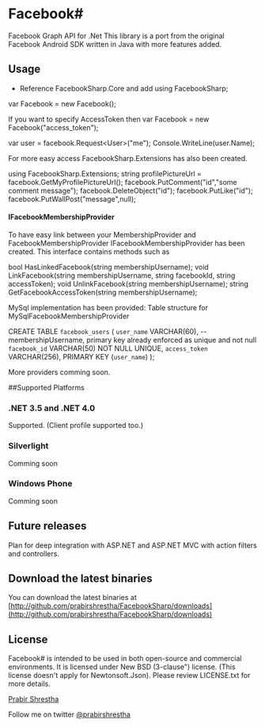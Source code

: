 Facebook#
=========
Facebook Graph API for .Net
This library is a port from the original Facebook Android SDK written in Java with more features added.

## Usage
* Reference FacebookSharp.Core and add using FacebookSharp;

var Facebook = new Facebook();

If you want to specify AccessToken then 
var Facebook = new Facebook("access_token");

var user = facebook.Request&lt;User>("me");
Console.WriteLine(user.Name);

For more easy access FacebookSharp.Extensions has also been created.

using FacebookSharp.Extensions;
string profilePictureUrl = facebook.GetMyProfilePictureUrl();
facebook.PutComment("id","some comment message");
facebook.DeleteObject("id");
facebook.PutLike("id");
facebook.PutWallPost("message",null);

#### IFacebookMembershipProvider
To have easy link between your MembershipProvider and FacebookMembershipProvider IFacebookMembershipProvider has been created. This interface contains methods such as 

bool HasLinkedFacebook(string membershipUsername);
void LinkFacebook(string membershipUsername, string facebookId, string accessToken);
void UnlinkFacebook(string membershipUsername);
string GetFacebookAccessToken(string membershipUsername);

MySql implementation has been provided:
Table structure for MySqlFacebookMembershipProvider

CREATE TABLE `facebook_users` (
  `user_name` VARCHAR(60), -- membershipUsername, primary key already enforced as unique and not null
  `facebook_id` VARCHAR(50) NOT NULL UNIQUE,
  `access_token` VARCHAR(256),
  PRIMARY KEY (`user_name`)
);

More providers comming soon.

##Supported Platforms

### .NET 3.5 and .NET 4.0
Supported. (Client profile supported too.)

### Silverlight
Comming soon

### Windows Phone
Comming soon

## Future releases
Plan for deep integration with ASP.NET and ASP.NET MVC with action filters and controllers.

## Download the latest binaries

You can download the latest binaries at [http://github.com/prabirshrestha/FacebookSharp/downloads](http://github.com/prabirshrestha/FacebookSharp/downloads)

## License

Facebook# is intended to be used in both open-source and commercial environments. It is licensed under New BSD (3-clause") license. (This license doesn't apply for Newtonsoft.Json). Please review LICENSE.txt for more details.

[Prabir Shrestha](http://www.prabir.me)

Follow me on twitter [@prabirshrestha](http://www.twitter.com/prabirshrestha)